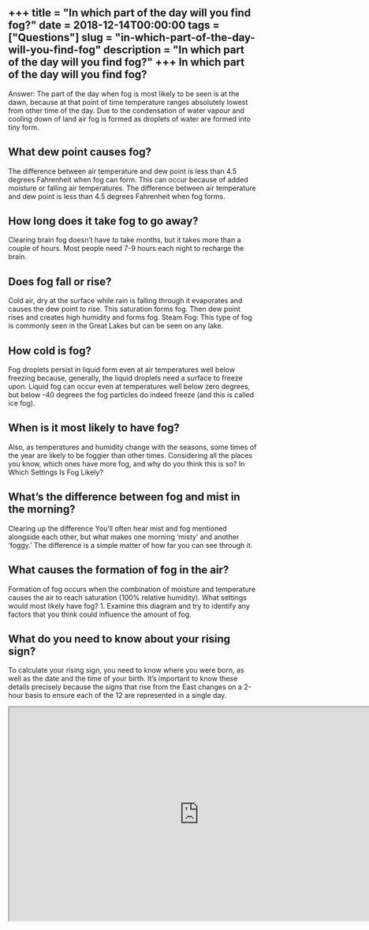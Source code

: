 +++
title = "In which part of the day will you find fog?"
date = 2018-12-14T00:00:00
tags = ["Questions"]
slug = "in-which-part-of-the-day-will-you-find-fog"
description = "In which part of the day will you find fog?"
+++
In which part of the day will you find fog?
-------------------------------------------

Answer: The part of the day when fog is most likely to be seen is at the dawn, because at that point of time temperature ranges absolutely lowest from other time of the day. Due to the condensation of water vapour and cooling down of land air fog is formed as droplets of water are formed into tiny form.

What dew point causes fog?
--------------------------

The difference between air temperature and dew point is less than 4.5 degrees Fahrenheit when fog can form. This can occur because of added moisture or falling air temperatures. The difference between air temperature and dew point is less than 4.5 degrees Fahrenheit when fog forms.

How long does it take fog to go away?
-------------------------------------

Clearing brain fog doesn’t have to take months, but it takes more than a couple of hours. Most people need 7-9 hours each night to recharge the brain.

Does fog fall or rise?
----------------------

Cold air, dry at the surface while rain is falling through it evaporates and causes the dew point to rise. This saturation forms fog. Then dew point rises and creates high humidity and forms fog. Steam Fog: This type of fog is commonly seen in the Great Lakes but can be seen on any lake.

How cold is fog?
----------------

Fog droplets persist in liquid form even at air temperatures well below freezing because, generally, the liquid droplets need a surface to freeze upon. Liquid fog can occur even at temperatures well below zero degrees, but below -40 degrees the fog particles do indeed freeze (and this is called ice fog).

When is it most likely to have fog?
-----------------------------------

Also, as temperatures and humidity change with the seasons, some times of the year are likely to be foggier than other times. Considering all the places you know, which ones have more fog, and why do you think this is so? In Which Settings Is Fog Likely?

What’s the difference between fog and mist in the morning?
----------------------------------------------------------

Clearing up the difference You’ll often hear mist and fog mentioned alongside each other, but what makes one morning ‘misty’ and another ‘foggy.’ The difference is a simple matter of how far you can see through it.

What causes the formation of fog in the air?
--------------------------------------------

Formation of fog occurs when the combination of moisture and temperature causes the air to reach saturation (100% relative humidity). What settings would most likely have fog? 1. Examine this diagram and try to identify any factors that you think could influence the amount of fog.

What do you need to know about your rising sign?
------------------------------------------------

To calculate your rising sign, you need to know where you were born, as well as the date and the time of your birth. It’s important to know these details precisely because the signs that rise from the East changes on a 2-hour basis to ensure each of the 12 are represented in a single day.

<iframe allow="accelerometer; autoplay; clipboard-write; encrypted-media; gyroscope; picture-in-picture" allowfullscreen="" class="__youtube_prefs__  epyt-is-override  no-lazyload" data-no-lazy="1" data-origheight="433" data-origwidth="770" data-skipgform_ajax_framebjll="" height="433" id="_ytid_33260" loading="lazy" src="https://www.youtube.com/embed/XdE3SBoI1Z4?enablejsapi=1&list=OLAK5uy_l0RqXkWCSWL1sAXWw9nTKOBwNkIyRJpDM&autoplay=0&cc_load_policy=0&cc_lang_pref=&iv_load_policy=1&loop=0&modestbranding=0&rel=1&fs=1&playsinline=0&autohide=2&theme=dark&color=red&controls=1&" title="YouTube player" width="770"></iframe>